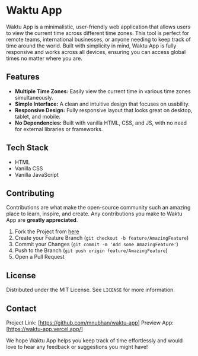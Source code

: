 # Waktu App

Waktu App is a minimalistic, user-friendly web application that allows users to view the current time across different time zones. This tool is perfect for remote teams, international businesses, or anyone needing to keep track of time around the world. Built with simplicity in mind, Waktu App is fully responsive and works across all devices, ensuring you can access global times no matter where you are.

## Features

- **Multiple Time Zones:** Easily view the current time in various time zones simultaneously.
- **Simple Interface:** A clean and intuitive design that focuses on usability.
- **Responsive Design:** Fully responsive layout that looks great on desktop, tablet, and mobile.
- **No Dependencies:** Built with vanilla HTML, CSS, and JS, with no need for external libraries or frameworks.

## Tech Stack

- HTML
- Vanilla CSS
- Vanilla JavaScript

## Contributing

Contributions are what make the open-source community such an amazing place to learn, inspire, and create. Any contributions you make to Waktu App are **greatly appreciated**.

1. Fork the Project from [here](https://github.com/mnubhan/waktu-app)
2. Create your Feature Branch (`git checkout -b feature/AmazingFeature`)
3. Commit your Changes (`git commit -m 'Add some AmazingFeature'`)
4. Push to the Branch (`git push origin feature/AmazingFeature`)
5. Open a Pull Request

## License

Distributed under the MIT License. See `LICENSE` for more information.

## Contact

Project Link: [https://github.com/mnubhan/waktu-app]
Preview App: [https://waktu-app.vercel.app/]

We hope Waktu App helps you keep track of time effortlessly and would love to hear any feedback or suggestions you might have!
